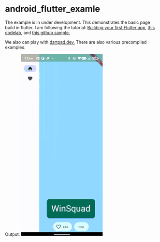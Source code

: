 # android_flutter_examle
The example is in under development.
This demonstrates the basic page build in flutter.
I am following the tutorial: [ Building your first Flutter app](https://youtu.be/Z6KZ3cTGBWw), [this codelab](https://codelabs.developers.google.com/codelabs/flutter-codelab-first#0), and [this github sample.](https://github.com/flutter/codelabs/tree/main/namer/step_08)

We also can play with [dartpad.dev.](https://dartpad.dev/?id=e7076b40fb17a0fa899f9f7a154a02e8) There are also various precompiled examples.

Output:
![Flutter output example](https://github.com/RumitPatel/android_flutter_examle/blob/main/demo_images/flutter_list_demo_.gif)
